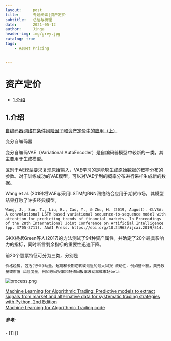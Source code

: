 ```yaml
---
layout:     post
title:      专题阅读|资产定价
subtitle:   总结与梳理
date:       2021-05-12
author:     Jinga
header-img: img/grey.jpg
catalog: true
tags:
    - Asset Pricing


---
```

# 资产定价

* [1.介绍](#1)


<h2 id="1">1.介绍</h2>


[自编码器网络在条件风险因子和资产定价中的应用（上）](https://zhuanlan.zhihu.com/p/267362008)   

变分自编码器

变分自编码VAE（Variational AutoEncoder）是自编码器模型中较新的一类，其主要用于生成模型。

区别于AE模型要求复现原始输入，VAE学习的是能够生成原始数据的概率分布的参数。对于训练成功的VAE模型，可以对VAE学到的概率分布进行采样生成新的数据。

Wang et al. (2019)将VAE与采用LSTM的RNN网络结合应用于期货市场，其模型结果打败了许多经典模型。

    Wang, J., Sun, T., Liu, B., Cao, Y., & Zhu, H. (2019, August). CLVSA: A convolutional LSTM based variational sequence-to-sequence model with attention for predicting trends of financial markets. In Proceedings of the 28th International Joint Conference on Artificial Intelligence (pp. 3705-3711). AAAI Press. https://doi.org/10.24963/ijcai.2019/514.
  

GKX根据Green等人(2017)的方法测试了94种资产属性，并确定了20个最具影响力的指标，同时断言剩余指标的重要性迅速下降。

前20个股票特征可分为三类，分别是

    价格趋势，包括(行业)动量，短期和长期逆转或最近的最大回报 流动性，例如营业额，美元数量或市值 风险度量，例如总回报率和特殊回报率波动率或市场beta   







![process.png](/img/20210512process.png)




[Machine Learning for Algorithmic Trading: Predictive models to extract signals from market and alternative data for systematic trading strategies with Python, 2nd Edition](https://2lib.org/book/5867328/b4c5ff)   
[Machine Learning for Algorithmic Trading code](https://github.com/packtpublishing/machine-learning-for-algorithmic-trading)   






##### 参考:
<div id="refer-anchor-1"></div>
- [1] []